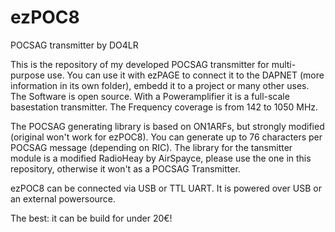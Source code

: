 # ezPOC8
POCSAG transmitter by DO4LR

This is the repository of my developed POCSAG transmitter for multi-purpose use. You can use it with ezPAGE to connect it to the DAPNET (more information in its own folder), embedd it to a project or many other uses. The Software is open source. With a Poweramplifier it is a full-scale basestation transmitter. The Frequency coverage is from 142 to 1050 MHz.

The POCSAG generating library is based on ON1ARFs, but strongly modified (original won't work for ezPOC8). You can generate up to 76 characters per POCSAG message (depending on RIC). The library for the tansmitter module is a modified RadioHeay by AirSpayce, please use the one in this repository, otherwise it won't as a POCSAG Transmitter. 

ezPOC8 can be connected via USB or TTL UART. It is powered over USB or an external powersource. 

The best: it can be build for under 20€!
